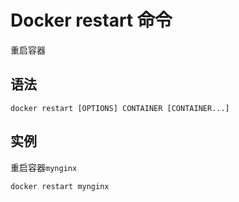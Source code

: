 # Docker restart 命令

重启容器

## 语法

```
docker restart [OPTIONS] CONTAINER [CONTAINER...]
```


## 实例

重启容器`mynginx`

```
docker restart mynginx
```